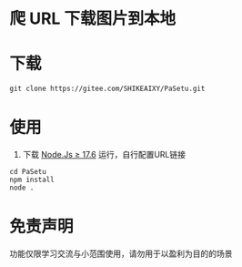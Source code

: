 # 爬 URL 下载图片到本地

# 下载 

```
git clone https://gitee.com/SHIKEAIXY/PaSetu.git
```

# 使用

1. 下载 [Node.Js ≥ 17.6](https://nodejs.cn) 运行，自行配置URL链接

```
cd PaSetu
npm install
node .
```
# 免责声明

功能仅限学习交流与小范围使用，请勿用于以盈利为目的的场景